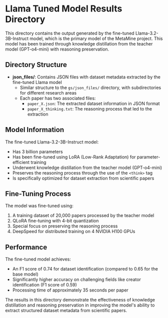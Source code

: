 # Llama Tuned Model Results Directory

This directory contains the output generated by the fine-tuned Llama-3.2-3B-Instruct model, which is the primary model of the MetaMine project. This model has been trained through knowledge distillation from the teacher model (GPT-o4-mini) with reasoning preservation.

## Directory Structure

- **json_files/**: Contains JSON files with dataset metadata extracted by the fine-tuned Llama model
  - Similar structure to the `gs/json_files/` directory, with subdirectories for different research areas
  - Each paper has two associated files:
    - `paper_X.json`: The extracted dataset information in JSON format
    - `paper_X_thinking.txt`: The reasoning process that led to the extraction

## Model Information

The fine-tuned Llama-3.2-3B-Instruct model:
- Has 3 billion parameters
- Has been fine-tuned using LoRA (Low-Rank Adaptation) for parameter-efficient training
- Underwent knowledge distillation from the teacher model (GPT-o4-mini)
- Preserves the reasoning process through the use of the `<think>` tag
- Is specifically optimized for dataset extraction from scientific papers

## Fine-Tuning Process

The model was fine-tuned using:
1. A training dataset of 20,000 papers processed by the teacher model
2. QLoRA fine-tuning with 4-bit quantization
3. Special focus on preserving the reasoning process
4. DeepSpeed for distributed training on 4 NVIDIA H100 GPUs

## Performance

The fine-tuned model achieves:
- An F1 score of 0.74 for dataset identification (compared to 0.65 for the base model)
- Significantly higher accuracy on challenging fields like creator identification (F1 score of 0.59)
- Processing time of approximately 35 seconds per paper

The results in this directory demonstrate the effectiveness of knowledge distillation and reasoning preservation in improving the model's ability to extract structured dataset metadata from scientific papers.